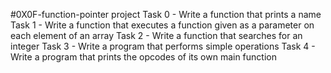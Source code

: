 #0X0F-function-pointer project
Task 0 - Write a function that prints a name
Task 1 - Write a function that executes a function given as a parameter on each element of an array
Task 2 - Write a function that searches for an integer
Task 3 - Write a program that performs simple operations
Task 4 - Write a program that prints the opcodes of its own main function

